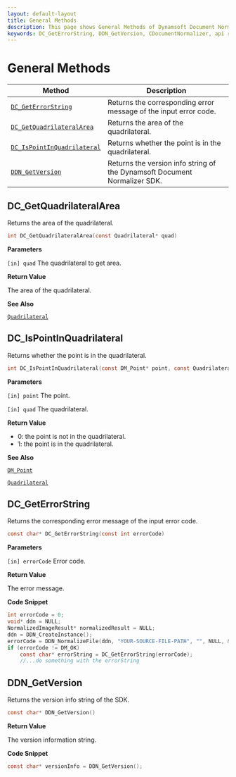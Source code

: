 ```yaml
---
layout: default-layout
title: General Methods
description: This page shows General Methods of Dynamsoft Document Normalizer SDK C Edition.
keywords: DC_GetErrorString, DDN_GetVersion, CDocumentNormalizer, api reference, c
---
```


# General Methods

| Method               | Description |
|----------------------|-------------|
| [`DC_GetErrorString`](#dc_geterrorstring) | Returns the corresponding error message of the input error code. |
| [`DC_GetQuadrilateralArea`](#dc_getquadrilateralarea) | Returns the area of the quadrilateral. |
| [`DC_IsPointInQuadrilateral`](#dc_ispointinquadrilateral) | Returns whether the point is in the quadrilateral. |
| [`DDN_GetVersion`](#ddn_getversion) | Returns the version info string of the Dynamsoft Document Normalizer SDK. |

## DC_GetQuadrilateralArea

Returns the area of the quadrilateral.

```c
int DC_GetQuadrilateralArea(const Quadrilateral* quad)
```

**Parameters**

`[in] quad` The quadrilateral to get area.

**Return Value**

The area of the quadrilateral.

**See Also**

[`Quadrilateral`](quadrilateral.md)

## DC_IsPointInQuadrilateral

Returns whether the point is in the quadrilateral.

```c
int DC_IsPointInQuadrilateral(const DM_Point* point, const Quadrilateral* quad)
```

**Parameters**

`[in] point` The point.

`[in] quad` The quadrilateral.

**Return Value**

- 0: the point is not in the quadrilateral.
- 1: the point is in the quadrilateral.

**See Also**

[`DM_Point`](point.md)

[`Quadrilateral`](quadrilateral.md)

## DC_GetErrorString

Returns the corresponding error message of the input error code.

```c
const char* DC_GetErrorString(const int errorCode)
```

**Parameters**

`[in] errorCode` Error code.

**Return Value**

The error message.

**Code Snippet**

```c
int errorCode = 0;
void* ddn = NULL;
NormalizedImageResult* normalizedResult = NULL;
ddn = DDN_CreateInstance();
errorCode = DDN_NormalizeFile(ddn, "YOUR-SOURCE-FILE-PATH", "", NULL, &normalizedResult);
if (errorCode != DM_OK)
    const char* errorString = DC_GetErrorString(errorCode);
    //...do something with the errorString
```

## DDN_GetVersion

Returns the version info string of the SDK.

```c
const char* DDN_GetVersion()
```

**Return Value**

The version information string.

**Code Snippet**

```c
const char* versionInfo = DDN_GetVersion();
```
